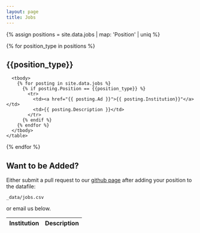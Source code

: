 ```yaml
---
layout: page
title: Jobs
---
```


{% assign positions = site.data.jobs | map: 'Position' | uniq %}

{% for position_type in positions %}
  <section>
  <h2>{{position_type}}</h2>
  <div class="table-wrapper">
    <table>
      <thead>
        <tr>
          <th>Institution</th>
          <th>Description</th>
        </tr>
      </thead>

      <tbody>
        {% for posting in site.data.jobs %}
          {% if posting.Position == {{position_type}} %}
            <tr>
              <td><a href="{{ posting.Ad }}">{{ posting.Institution}}"</a></td>
              <td>{{ posting.Description }}</td>
            </tr>
          {% endif %}
        {% endfor %}
      </tbody>
    </table>
  </div>
{% endfor %}


<h2>Want to be Added?</h2>
Either submit a pull request to our <a href="https://github.com/computational-san/computational-san.github.io">github page</a> after adding your position to the datafile:
<br>
<pre><code>_data/jobs.csv</code></pre>
or email us below.
